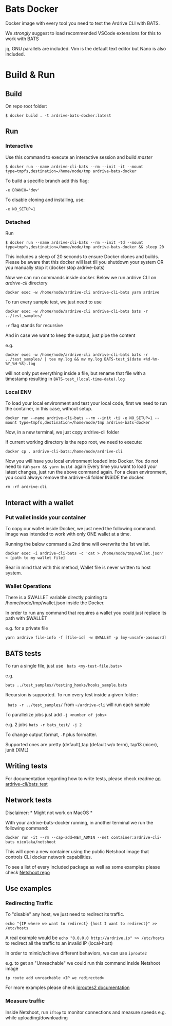 # Bats Docker

Docker image with every tool you need to test the Ardrive CLI with BATS.

We *strongly* suggest to load recommended VSCode extensions for this to work with BATS

jq, GNU parallels are included. Vim is the default text editor but Nano is also included.
# Build & Run

## Build

On repo root folder:

```$ docker build . -t ardrive-bats-docker:latest      ```                                                                  

## Run

### Interactive

Use this command to execute an interactive session and build *master*

```$ docker run --name ardrive-cli-bats --rm --init -it --mount type=tmpfs,destination=/home/node/tmp ardrive-bats-docker   ```

To build a specific branch add this flag:

``` -e BRANCH='dev' ```

To disable cloning and installing, use:

``` -e NO_SETUP=1 ```

### Detached

Run

```$ docker run --name ardrive-cli-bats --rm --init -td --mount type=tmpfs,destination=/home/node/tmp ardrive-bats-docker && sleep 20 ```

This includes a sleep of 20 seconds to ensure Docker clones and builds. Please be aware that this docker will last till you shutdown your system OR you manually stop it (docker stop ardrive-bats)

Now we can run commands inside docker. Below we run ardrive CLI on *ardrive-cli* directory

```docker exec -w /home/node/ardrive-cli ardrive-cli-bats yarn ardrive```

To run every sample test, we just need to use

```docker exec -w /home/node/ardrive-cli ardrive-cli-bats bats -r ../test_samples/```

```-r``` flag stands for recursive

And in case we want to keep the output, just pipe the content

e.g.

```docker exec -w /home/node/ardrive-cli ardrive-cli-bats bats -r ../test_samples/ | tee my.log && mv my.log BATS-test_$(date +%d-%m-%Y_%H-%S).log```

will not only put everything inside a file, but rename that file with a timestamp resulting in ```BATS-test_(local-time-date).log```

### Local ENV

To load your local environment and test your local code, first we need to run the container, in this case, without setup.

```docker run --name ardrive-cli-bats --rm --init -ti -e NO_SETUP=1 --mount type=tmpfs,destination=/home/node/tmp ardrive-bats-docker   ```

Now, in a new terminal, we just copy ardrive-cli folder

If current working directory is the repo root, we need to execute:

```docker cp . ardrive-cli-bats:/home/node/ardrive-cli ```

Now you will have you local environment loaded into Docker. You do not need to run ```yarn && yarn build ```again
Every time you want to load your latest changes, just run the above command again. For a clean environment, you could always remove the ardrive-cli folder INSIDE the docker. 

```rm -rf ardrive-cli ```

## Interact with a wallet

### Put wallet inside your container

To copy our wallet inside Docker, we just need the following command.
Image was intended to work with only ONE wallet at a time. 

Running the below command a 2nd time will overwrite the 1st wallet.

``docker exec -i ardrive-cli-bats -c 'cat > /home/node/tmp/wallet.json' < [path to my wallet file]``

Bear in mind that with this method, Wallet file is never written to host system.

### Wallet Operations

There is a $WALLET variable directly pointing to /home/node/tmp/wallet.json inside the Docker.

In order to run any command that requires a wallet you could just replace its path with $WALLET

e.g. for a private file

``yarn ardrive file-info -f [file-id] -w $WALLET -p [my-unsafe-password]``

## BATS tests 

To run a single file, just use
``` bats <my-test-file.bats>```

e.g.

```bats ../test_samples//testing_hooks/hooks_sample.bats```

Recursion is supported. To run every test inside a given folder:

``` bats -r ../test_samples/``` from ```~/ardrive-cli``` will run each sample

To parallelize jobs just add ```-j <number of jobs>```

e.g. 2 jobs ```bats -r bats_test/ -j 2```

To change output format, ```-F``` plus formatter. 

Supported ones are pretty (default),tap (default w/o term), tap13 (nicer), junit (XML)

## Writing tests

For documentation regarding how to write tests, please check readme [on ardrive-cli/bats_test](https://github.com/ardriveapp/ardrive-cli/blob/master/bats_test/readme.md)

## Network tests

Disclaimer: * Might not work on MacOS *

With your ardrive-bats-docker running, in another terminal we run the following command:

```docker run -it --rm --cap-add=NET_ADMIN --net container:ardrive-cli-bats nicolaka/netshoot```

This will open a new container using the public Netshoot image that controls CLI docker network capabilities.

To see a list of every included package as well as some examples please check [Netshoot repo](https://github.com/nicolaka/netshoot#netshoot-a-docker--kubernetes-network-trouble-shooting-swiss-army-container)


## Use examples
### Redirecting Traffic

To "disable" any host, we just need to redirect its traffic.

```echo "{IP where we want to redirect} {host I want to redirect}" >> /etc/hosts```

A real example would be ```echo "0.0.0.0 http://ardrive.io" >> /etc/hosts``` to redirect all the traffic to an invalid IP (local-host)

In order to mimic/achieve different behaviors, we can use ```iproute2``` 

e.g. to get an "Unreachable" we could run this command inside Netshoot image

```ip route add unreachable <IP we redirected>```

For more examples please check [iproutes2 documentation](https://baturin.org/docs/iproute2/#ip-route-add-blackhole)

### Measure traffic

Inside Netshoot, run ```iftop``` to monitor connections and measure speeds e.g. while uploading/downloading
